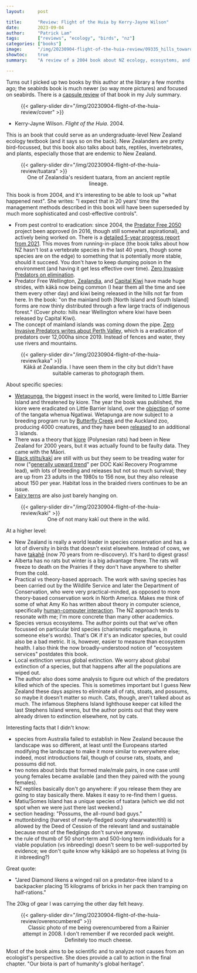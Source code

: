 ```yaml
---
layout:     post

title:      "Review: Flight of the Huia by Kerry-Jayne Wilson"
date:       2023-09-04
author:     "Patrick Lam"
tags:       ["reviews", "ecology", "birds", "nz"]
categories: ["books"]
image:      "/img/20230904-flight-of-the-huia-review/09335_hills_towards_makara_and_turbines.webp"
showtoc:    true
summary:    "A review of a 2004 book about NZ ecology, ecosystems, and species endemic to NZ."

---
```


<style>
.post-heading h1  { color: yellow; text-shadow: 2px 2px 2px grey; }
.meta { color: yellow; }
</style>

Turns out I picked up two books by this author at the library a few
months ago; the seabirds book is much newer (so way more pictures) and
focused on seabirds. There is a [capsule review](/post/20230802-july#books) of that book in my July summary.

<figure>
{{< gallery-slider dir="/img/20230904-flight-of-the-huia-review/cover" >}}
</figure>

* Kerry-Jayne Wilson. _Flight of the Huia_. 2004.

This is an book that could serve as an undergraduate-level New Zealand
ecology textbook (and it says so on the back). New Zealanders are
pretty bird-focussed, but this book also talks about bats, reptiles,
invertebrates, and plants, especially those that are endemic to New
Zealand.

<figure>
{{< gallery-slider dir="/img/20230904-flight-of-the-huia-review/tuatara" >}}
<figcaption style="text-align:center">One of Zealandia's resident tuatara, from an ancient reptile lineage.</figcaption>
</figure>

This book is from 2004, and it's interesting to be able to look up "what happened next". She writes: "I expect that in 20 years' time the management methods described in this book will have been superseded by much more sophisticated and cost-effective controls".
* From pest control to eradication: since 2004, the [Predator Free 2050](https://pf2050.co.nz/) project been approved (in 2016, though still somewhat aspirational), and actively being worked on. There is a [detailed 5-year progress report from 2021](https://www.doc.govt.nz/globalassets/documents/conservation/threats-and-impacts/pf2050/pf2050-5-year-progress-report.pdf). This moves from running-in-place (the book talks about how NZ hasn't lost a vertebrate species in the last 40 years, though some species are on the edge) to something that is potentially more stable, should it succeed. You don't have to keep dumping poison in the environment (and having it get less effective over time). [Zero Invasive Predators on elimination](https://storymaps.arcgis.com/stories/3c7a183e87d24d80b38a5b708dc42116).
* Predator Free Wellington, [Zealandia](https://visitzealandia.com/), and [Capital Kiwi](https://www.capitalkiwi.co.nz/) have made huge strides, with kākā now being common (I hear them all the time and see them every other day) and kiwi being released in the hills not far from here. In the book: "on the mainland both [North Island and South Island] forms are now thinly distributed through a few large tracts of indigenous forest." (Cover photo: hills near Wellington where kiwi have been released by Capital Kiwi).
* The concept of mainland islands was coming down the pipe. [Zero Invasive Predators writes about Perth Valley](https://storymaps.arcgis.com/stories/3c7a183e87d24d80b38a5b708dc42116), which is a eradication of predators over 12,000ha since 2019. Instead of fences and water, they use rivers and mountains.

<figure>
{{< gallery-slider dir="/img/20230904-flight-of-the-huia-review/kaka" >}}
<figcaption style="text-align:center">Kākā at Zealandia. I have seen them in the city but didn't have suitable cameras to photograph them.</figcaption>
</figure>

About specific species:
* [Wetapunga](https://www.aucklandzoo.co.nz/animals/weta-punga), the biggest insect in the world, were limited to Little Barrier Island and threatened by
kiore. The year the book was published, the kiore were eradicated on Little Barrier Island,
over the [objection](https://natlib.govt.nz/records/20425010) of some of the tangata whenua Ngatiwai. Wetapunga
are now subject to a breeding program run by [Butterfly Creek](https://www.butterflycreek.co.nz/conservation) and the Auckland zoo, producing 4000 creatures, and they have been [released](https://www.nzherald.co.nz/nz/unprecedented-weta-breeding-success/FWL76G62GV2THT2TGMRTB33HHM/) to an additional 3 islands.
* There was a theory that [kiore](https://teara.govt.nz/en/kiore-pacific-rats) (Polynesian rats) had been in New Zealand for 2000 years, but it was actually found to be faulty data. They came with the Māori.
* [Black stilts/kakī](https://www.doc.govt.nz/nature/native-animals/birds/birds-a-z/black-stilt-kaki/) are still with us but they seem to be treading water for now ("[generally upward trend](https://www.stuff.co.nz/timaru-herald/132740689/kakblack-stilt-adapting-to-life-in-mackenzie-basin)" per DOC Kakī Recovery Programme lead), with lots of breeding and releases but not so much survival; they are up from 23 adults in the 1980s to 156 now, but they also release about 150 per year. Habitat loss in the braided rivers continues to be an issue.
* [Fairy terns](https://www.doc.govt.nz/nature/native-animals/birds/birds-a-z/nz-fairy-tern-tara-iti/) are also just barely hanging on.

<figure>
{{< gallery-slider dir="/img/20230904-flight-of-the-huia-review/kaki" >}}
<figcaption style="text-align:center">One of not many kakī out there in the wild.</figcaption>
</figure>


At a higher level:
* New Zealand is really a world leader in species conservation and has a lot of diversity in birds that doesn't exist elsewhere. Instead of cows, we have [takahē](https://www.doc.govt.nz/nature/native-animals/birds/birds-a-z/takahe/) (now 70 years from re-discovery). It's hard to digest grass!
* Alberta has no rats but winter is a big advantage there. The rats will freeze to death on the Prairies if they don't have anywhere to shelter from the cold.
* Practical vs theory-based approach. The work with saving species has been carried out by the Wildlife Service and later the Department of Conservation, who were very practical-minded, as opposed to more theory-based conservation work in North America. Makes me think of some of what Amy Ko has written about theory in computer science, specifically [human-computer interaction](https://faculty.washington.edu/ajko/books/user-interface-software-and-technology/theory). The NZ approach tends to resonate with me; I'm more concrete than many other academics.
* Species versus ecosystems. The author points out that we've often focussed on particular bird species (charismatic megafauna, in someone else's words). That's OK if it's an indicator species, but could also be a bad metric. It is, however, easier to measure than ecosystem health. I also think the now broadly-understood notion of "ecosystem services" postdates this book.
* Local extinction versus global extinction. We worry about global extinction of a species, but that happens after all the populations are wiped out.
* The author also does some analysis to figure out which of the predators killed which of the species. This is sometimes important but I guess New Zealand these days aspires to eliminate all of rats, stoats, and possums, so maybe it doesn't matter so much. Cats, though, aren't talked about as much. The infamous Stephens Island lighthouse keeper cat killed the last Stephens Island wrens, but the author points out that they were already driven to extinction elsewhere, not by cats.

Interesting facts that I didn't know:
* species from Australia failed to establish in New Zealand because the landscape was so different, at least until the Europeans started modifying the landscape to make it more similar to everywhere else; indeed, most introductions fail, though of course rats, stoats, and possums did not.
* two notes about birds that formed male/male pairs, in one case until young females became available (and then they paired with the young females).
* NZ reptiles basically don't go anywhere: if you release them they are going to stay basically there. Makes it easy to re-find them I guess.
* Matiu/Somes Island has a unique species of tuatara (which we did not spot when we were just there last weekend.)
* section heading: "Possums, the all-round bad guys."
* muttonbirding (harvest of newly-fledged sooty shearwater/tītī) is allowed by the Deed of Cession of the relevant land and sustainable because most of the fledglings don't survive anyway.
* the rule of thumb of 50 short-term and 500-long term individuals for a viable population (vs inbreeding) doesn't seem to be well-supported by evidence; we don't quite know why kākāpō are so hopeless at living (is it inbreeding?)

Great quote:
* "Jared Diamond likens a winged rail on a predator-free island to a backpacker placing 15 kilograms of bricks in her pack then tramping on half-rations."

The 20kg of gear I was carrying the other day felt heavy.

<figure>
{{< gallery-slider dir="/img/20230904-flight-of-the-huia-review/overencumbered" >}}
<figcaption style="text-align:center">Classic photo of me being overencumbered from a Rainier attempt in 2008. I don't remember if we recorded pack weight. Definitely too much cheese.</figcaption>
</figure>


Most of the book aims to be scientific and to analyze root causes from an ecologist's perspective. She does provide
a call to action in the final chapter. "Our biota is part of humanity's global heritage".

